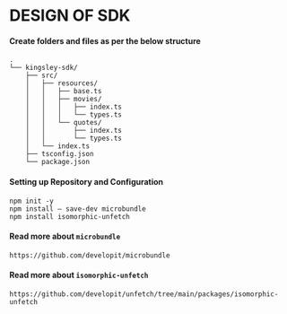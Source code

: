 # DESIGN OF SDK

#### Create folders and files as per the below structure
```
.
└── kingsley-sdk/
    ├── src/
    │   ├── resources/
    │   │   ├── base.ts
    │   │   ├── movies/
    │   │   │   ├── index.ts
    │   │   │   └── types.ts
    │   │   └── quotes/
    │   │       ├── index.ts
    │   │       └── types.ts
    │   └── index.ts
    ├── tsconfig.json
    └── package.json
```

#### Setting up Repository and Configuration
```
npm init -y
npm install — save-dev microbundle 
npm install isomorphic-unfetch
```

#### Read more about `microbundle`
`https://github.com/developit/microbundle`

#### Read more about `isomorphic-unfetch`
`https://github.com/developit/unfetch/tree/main/packages/isomorphic-unfetch`

